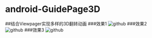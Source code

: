 # android-GuidePage3D
##结合Viewpager实现多样的3D翻转动画
###效果1
![github](https://github.com/MissBears/android-GuidePage3D/blob/master/3Dshow_01.png "github")
###效果2
![github](https://github.com/MissBears/android-GuidePage3D/blob/master/3Dshow_02.png "github")
###效果3
![github](https://github.com/MissBears/android-GuidePage3D/blob/master/3Dshow_03.png "github")